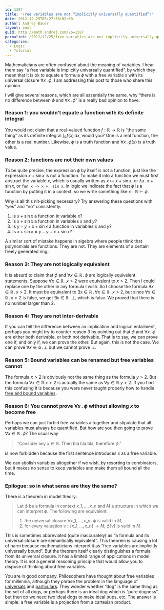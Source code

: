 ```yaml
---
id: 1387
title: 'Free variables are not “implicitly universally quantified”!'
date: 2012-12-25T03:27:53+02:00
author: Andrej Bauer
layout: post
guid: http://math.andrej.com/?p=1387
permalink: /2012/12/25/free-variables-are-not-implicitly-universally-quantified/
categories:
  - Logic
  - Tutorial
---
```

Mathematicians are often confused about the meaning of variables. I hear them say “a free variable is implicitly universally quantified”, by which they mean that it is ok to equate a formula $\phi$ with a free variable $x$ with its universal closure $\forall x \,.\, \phi$. I am addressing this post to those who share this opinion.

<!--more-->

I will give several reasons, which are all essentially the same, why “there is no difference between $\phi$ and $\forall x \,.\, \phi$” is a really bad opinion to have.

### Reason 1: you wouldn't equate a function with its definite integral

You would not claim that a real-valued function $f : \mathbb{R} \to \mathbb{R}$ is “the same thing” as its definite integral $\int_{\mathbb{R}} f(x) \, d x$, would you? One is a real function, the other is a real number. Likewise, $\phi$ is a truth <emph>function</emph> and $\forall x \,.\, \phi(x)$ is a truth <emph>value</emph>.

### Reason 2: functions are not their own values

To be quite precise, the expression $\phi$ by itself is not a function, just like the expression $x + \sin x$ is not a function. To make it into a function we must first <emph>abstract</emph> the variable $x$, which is usually written as $x \mapsto x + \sin x$, or $\lambda x \,.\, x + \sin x$, or `fun x -> x +. sin x`. In logic we indicate the fact that $\phi$ is a function by putting it in a <emph>context</emph>, so we write something like $x : \mathbb{R} \vdash \phi$.

Why is all this nit-picking necessary? Try answering these questions with “yes” and “no” consistently:

  1. Is $x + \sin x$ a function in variable $x$?
  2. Is $x + \sin x$ a function in variables $x$ and $y$?
  3. Is $y - y + x + \sin x$ a function in variables $x$ and $y$?
  4. Is $x + \sin x = y - y + x + \sin x$?

A similar sort of mistake happens in algebra where people think that polynomials are functions. They are not. They are elements of a certain freely generated ring.

### Reason 3: They are not logically equivalent

It is absurd to claim that $\phi$ and $\forall x \in \mathbb{R} \,.\, \phi$ are logically equivalent statements. Suppose $\forall x \in \mathbb{R} \,.\, x > 2$ were equivalent to $x > 2$. Then I could replace one by the other in any formula I wish. So I choose the formula $\exists x \in \mathbb{R} \,.\, x > 2$. It must be equivalent to $\exists x \in \mathbb{R} \,.\, \forall x \in \mathbb{R} \,.\, x > 2$, but since $\forall x \in \mathbb{R} \,.\, x > 2$ is false, we get $\exists x \in \mathbb{R} \,.\, \bot$, which is false. We proved that there is no number larger than 2.

### Reason 4: They are not inter-derivable

If you can tell the difference between an implication and logical entailment, perhaps you might try to counter reason 3 by pointing out that $\phi$ and $\forall x \,.\, \phi$ are either both derivable, or both not derivable. That is to say, we can prove one if, and only if, we can prove the other. But again, this is not the case. We can prove $\forall x \in \emptyset \,.\, \bot$ but we cannot prove $\bot$.

### Reason 5: Bound variables can be renamed but free variables cannot

The formula $x > 2$ is obviously not the same thing as the formula $y > 2$. But the formula $\forall x \in \mathbb{R} . x > 2$ is actually the same as $\forall y \in \mathbb{R} . y > 2$. If you find this confusing it is because you were never taught properly how to handle [free and bound variables](http://en.wikipedia.org/wiki/Free_variables_and_bound_variables).

### Reason 6: You cannot prove $\forall x \,.\, \phi$ without allowing $x$ to become free

Perhaps we can just forbid free variables altogether and <emph>stipulate</emph> that all variables must always be quantified. But how are you then going to prove $\forall x \in \mathbb{R} \,.\, \phi$? The usual way

> “Consider any $x \in \mathbb{R}$. Then bla bla bla, therefore $\phi$.” 

is now forbidden because the first sentence introduces $x$ as a free variable.

We can abolish variables altogether if we wish, by resorting to combinators, but it makes no sense to keep variables and make them all bound all the time.

### Epilogue: so in what sense are they the same?

There is a theorem in model theory:

> Let $\phi$ be a formula in context $x\_1, \ldots, x\_n$ and $M$ a structure in which we can interpret $\phi$. The following are equivalent:
> 
>   1. the universal closure $\forall x\_1, \ldots, x\_n \,.\, \phi$ is valid in $M$,
>   2. for every valuation $\nu : \lbrace x\_1, \ldots, x\_n \rbrace \to M$, $\phi[\nu]$ is valid in $M$.

This is sometimes abbreviated (quite inaccurately) as “a formula and its universal closure are semantically equivalent”. This theorem is causing a lot of harm because mathematicians interpret it as “free variables are implicitly universally bound”. But the theorem itself clearly distinguishes a formula from its universal closure. It has a limited range of applications in model theory. It is not a general reasoning principle that would allow you to dispose of thinking about free variables.

You are in good company. Philosophers have thought about free variables for millennia, although they phrase the problem in the language of [universals](http://en.wikipedia.org/wiki/Universal_(metaphysics)) and [particulars](http://en.wikipedia.org/wiki/Particular). They wonder whether “dog” is the same thing as the set of all dogs, or perhaps there is an ideal dog which is “pure dogness”, but then do we need two ideal dogs to make ideal pups, etc. The answer is simple: a free variable is a projection from a cartesian product.
